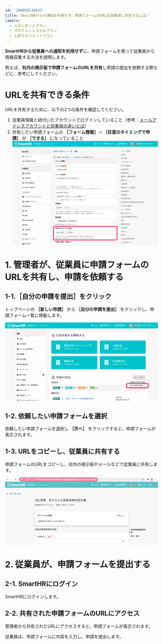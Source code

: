 ```yaml
---
id: '360058139433'
title: SmartHRからの通知を利用せず、申請フォームのURLを従業員に共有するには？
labels:
  - スタンダードプラン
  - プロフェッショナルプラン
  - 人材マネジメントプラン
---
```

**SmartHRから従業員への通知を利用せず**に、申請フォームを使って従業員から情報収集する方法を説明します。

例えば、**社内の掲示板で申請フォームのURLを共有**し申請の提出を依頼する際などに、参考にしてください。

# URLを共有できる条件

URLを共有するために、以下の2つの条件を確認してください。

1.  従業員情報と紐付いたアカウントでログインしていること（参考：[メールアドレスアカウントと従業員の違いとは](https://knowledge.smarthr.jp/hc/ja/articles/360026107614)）
2.  共有したい申請フォームの **［フォーム情報］** \> **［任意のタイミングで申請］** が **［できる］**  になっていること
    ![](./0.png)

# 1\. 管理者が、従業員に申請フォームのURLを共有し、申請を依頼する

## 1-1.［自分の申請を提出］をクリック

トップページの **［新しい申請］** から **［自分の申請を提出］** をクリックし、申請フォーム一覧に移動します。

![](./Slice_10.png)

## 1-2. 依頼したい申請フォームを選択

依頼したい申請フォームを選択し **［次へ］** をクリックすると、申請フォームが表示されます。

## 1-3. URLをコピーし、従業員に共有する

申請フォームのURLをコピーし、社内の掲示板やメールなどで従業員に共有します。

![](./31.png)

# 2\. 従業員が、申請フォームを提出する

## 2-1. SmartHRにログイン

SmartHRにログインします。

## 2-2. 共有された申請フォームのURLにアクセス

管理者から共有されたURLにアクセスすると、申請フォームが表示されます。

従業員は、申請フォームに内容を入力し、申請を提出します。
